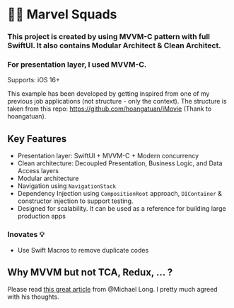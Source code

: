 # 🦸‍♂️ Marvel Squads

### This project is created by using MVVM-C pattern with full SwiftUI. It also contains Modular Architect & Clean Architect. 
### For presentation layer, I used MVVM-C. 

Supports: iOS 16+

This example has been developed by getting inspired from one of my previous job applications (not structure - only the context). The structure is taken from 
this repo: https://github.com/hoangatuan/iMovie (Thank to hoangatuan). 

## Key Features

- Presentation layer: SwiftUI + MVVM-C + Modern concurrency
- Clean architecture: Decoupled Presentation, Business Logic, and Data Access layers
- Modular architecture
- Navigation using `NavigationStack`
- Dependency Injection using `CompositionRoot` approach, `DIContainer` & constructor injection to support testing.
- Designed for scalability. It can be used as a reference for building large production apps  

### Inovates 💡

- Use Swift Macros to remove duplicate codes

## Why MVVM but not TCA, Redux, ... ?

Please read [this great article](https://betterprogramming.pub/swiftui-choosing-an-application-architecture-6ec9289f8e8f) from @Michael Long. I pretty much agreed with his thoughts.


